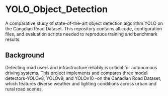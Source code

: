 # YOLO_Object_Detection
A comparative study of state-of-the-art object detection algorithm YOLO on the Canadian Road Dataset. This repository contains all code, configuration files, and evaluation scripts needed to reproduce training and benchmark results.

## Background
Detecting road users and infrastructure reliably is critical for autonomous driving systems. This project implements and compares three model detectors-YOLOv8, YOLOv9, and YOLOv10 -on the Canadian Road Dataset, which features diverse weather and lighting conditions across urban and rural road scenes.
